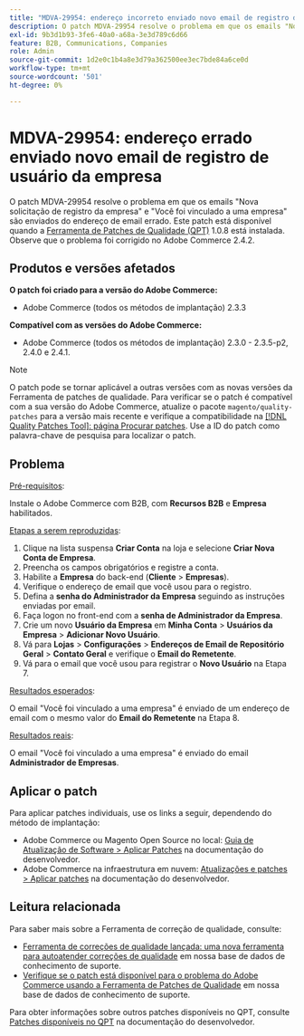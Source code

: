 ```yaml
---
title: "MDVA-29954: endereço incorreto enviado novo email de registro de usuário da empresa"
description: O patch MDVA-29954 resolve o problema em que os emails "Nova solicitação de registro da empresa" e "Você foi vinculado a uma empresa" são enviados do endereço de email errado. Este patch está disponível quando a [Ferramenta de correções de qualidade (QPT)](/help/announcements/adobe-commerce-announcements/magento-quality-patches-released-new-tool-to-self-serve-quality-patches.md) 1.0.8 está instalada. Observe que o problema foi corrigido no Adobe Commerce 2.4.2.
exl-id: 9b3d1b93-3fe6-40a0-a68a-3e3d789c6d66
feature: B2B, Communications, Companies
role: Admin
source-git-commit: 1d2e0c1b4a8e3d79a362500ee3ec7bde84a6ce0d
workflow-type: tm+mt
source-wordcount: '501'
ht-degree: 0%

---
```


# MDVA-29954: endereço errado enviado novo email de registro de usuário da empresa

O patch MDVA-29954 resolve o problema em que os emails &quot;Nova solicitação de registro da empresa&quot; e &quot;Você foi vinculado a uma empresa&quot; são enviados do endereço de email errado. Este patch está disponível quando a [Ferramenta de Patches de Qualidade (QPT)](/help/announcements/adobe-commerce-announcements/magento-quality-patches-released-new-tool-to-self-serve-quality-patches.md) 1.0.8 está instalada. Observe que o problema foi corrigido no Adobe Commerce 2.4.2.

## Produtos e versões afetados

**O patch foi criado para a versão do Adobe Commerce:**

* Adobe Commerce (todos os métodos de implantação) 2.3.3

**Compatível com as versões do Adobe Commerce:**

* Adobe Commerce (todos os métodos de implantação) 2.3.0 - 2.3.5-p2, 2.4.0 e 2.4.1.

>[!NOTE]
>
>O patch pode se tornar aplicável a outras versões com as novas versões da Ferramenta de patches de qualidade. Para verificar se o patch é compatível com a sua versão do Adobe Commerce, atualize o pacote `magento/quality-patches` para a versão mais recente e verifique a compatibilidade na [[!DNL Quality Patches Tool]: página Procurar patches](https://devdocs.magento.com/quality-patches/tool.html#patch-grid). Use a ID do patch como palavra-chave de pesquisa para localizar o patch.

## Problema

<u>Pré-requisitos</u>:

Instale o Adobe Commerce com B2B, com **Recursos B2B** e **Empresa** habilitados.

<u>Etapas a serem reproduzidas</u>:

1. Clique na lista suspensa **Criar Conta** na loja e selecione **Criar Nova Conta de Empresa**.
1. Preencha os campos obrigatórios e registre a conta.
1. Habilite a **Empresa** do back-end (**Cliente** > **Empresas**).
1. Verifique o endereço de email que você usou para o registro.
1. Defina a **senha do Administrador da Empresa** seguindo as instruções enviadas por email.
1. Faça logon no front-end com a **senha de Administrador da Empresa**.
1. Crie um novo **Usuário da Empresa** em **Minha Conta** > **Usuários da Empresa** > **Adicionar Novo Usuário**.
1. Vá para **Lojas** > **Configurações** > **Endereços de Email de Repositório Geral** > **Contato Geral** e verifique o **Email do Remetente**.
1. Vá para o email que você usou para registrar o **Novo Usuário** na Etapa 7.

<u>Resultados esperados</u>:

O email &quot;Você foi vinculado a uma empresa&quot; é enviado de um endereço de email com o mesmo valor do **Email do Remetente** na Etapa 8.

<u>Resultados reais</u>:

O email &quot;Você foi vinculado a uma empresa&quot; é enviado do email **Administrador de Empresas**.

## Aplicar o patch

Para aplicar patches individuais, use os links a seguir, dependendo do método de implantação:

* Adobe Commerce ou Magento Open Source no local: [Guia de Atualização de Software > Aplicar Patches](https://devdocs.magento.com/guides/v2.4/comp-mgr/patching/mqp.html) na documentação do desenvolvedor.
* Adobe Commerce na infraestrutura em nuvem: [Atualizações e patches > Aplicar patches](https://devdocs.magento.com/cloud/project/project-patch.html) na documentação do desenvolvedor.

## Leitura relacionada

Para saber mais sobre a Ferramenta de correção de qualidade, consulte:

* [Ferramenta de correções de qualidade lançada: uma nova ferramenta para autoatender correções de qualidade](/help/announcements/adobe-commerce-announcements/magento-quality-patches-released-new-tool-to-self-serve-quality-patches.md) em nossa base de dados de conhecimento de suporte.
* [Verifique se o patch está disponível para o problema do Adobe Commerce usando a Ferramenta de Patches de Qualidade](/help/support-tools/patches-available-in-qpt-tool/check-patch-for-magento-issue-with-magento-quality-patches.md) em nossa base de dados de conhecimento de suporte.

Para obter informações sobre outros patches disponíveis no QPT, consulte [Patches disponíveis no QPT](https://devdocs.magento.com/quality-patches/tool.html#patch-grid) na documentação do desenvolvedor.
